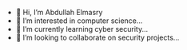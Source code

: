 - 👋 Hi, I’m Abdullah Elmasry
- 👀 I’m interested in computer science...
- 🌱 I’m currently learning cyber security...
- 💞️ I’m looking to collaborate on security projects...
<!---
Mr-MasRy/Mr-MasRy is a ✨ special ✨ repository because its `README.md` (this file) appears on your GitHub profile.
You can click the Preview link to take a look at your changes.
--->
